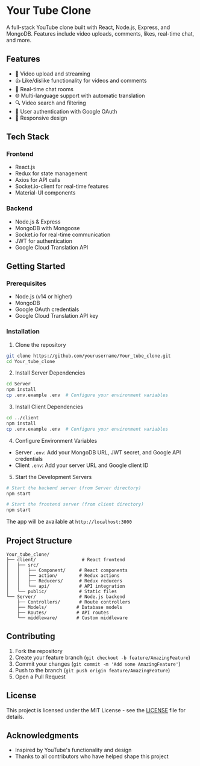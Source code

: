 # Your Tube Clone

A full-stack YouTube clone built with React, Node.js, Express, and MongoDB. Features include video uploads, comments, likes, real-time chat, and more.

## Features

- 🎥 Video upload and streaming
- 👍 Like/dislike functionality for videos and comments
- 💬 Real-time chat rooms
- 🌐 Multi-language support with automatic translation
- 🔍 Video search and filtering
- 👤 User authentication with Google OAuth
- 📱 Responsive design

## Tech Stack

### Frontend
- React.js
- Redux for state management
- Axios for API calls
- Socket.io-client for real-time features
- Material-UI components

### Backend
- Node.js & Express
- MongoDB with Mongoose
- Socket.io for real-time communication
- JWT for authentication
- Google Cloud Translation API

## Getting Started

### Prerequisites
- Node.js (v14 or higher)
- MongoDB
- Google OAuth credentials
- Google Cloud Translation API key

### Installation

1. Clone the repository
```bash
git clone https://github.com/yourusername/Your_tube_clone.git
cd Your_tube_clone
```

2. Install Server Dependencies
```bash
cd Server
npm install
cp .env.example .env  # Configure your environment variables
```

3. Install Client Dependencies
```bash
cd ../client
npm install
cp .env.example .env  # Configure your environment variables
```

4. Configure Environment Variables
- Server `.env`: Add your MongoDB URL, JWT secret, and Google API credentials
- Client `.env`: Add your server URL and Google client ID

5. Start the Development Servers
```bash
# Start the backend server (from Server directory)
npm start

# Start the frontend server (from client directory)
npm start
```

The app will be available at `http://localhost:3000`

## Project Structure

```
Your_tube_clone/
├── client/                 # React frontend
│   ├── src/
│   │   ├── Component/     # React components
│   │   ├── action/        # Redux actions
│   │   ├── Reducers/      # Redux reducers
│   │   └── api/           # API integration
│   └── public/            # Static files
└── Server/                # Node.js backend
    ├── Controllers/       # Route controllers
    ├── Models/           # Database models
    ├── Routes/           # API routes
    └── middleware/       # Custom middleware
```

## Contributing

1. Fork the repository
2. Create your feature branch (`git checkout -b feature/AmazingFeature`)
3. Commit your changes (`git commit -m 'Add some AmazingFeature'`)
4. Push to the branch (`git push origin feature/AmazingFeature`)
5. Open a Pull Request

## License

This project is licensed under the MIT License - see the [LICENSE](LICENSE) file for details.

## Acknowledgments

- Inspired by YouTube's functionality and design
- Thanks to all contributors who have helped shape this project
